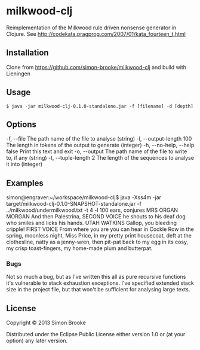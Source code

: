 # milkwood-clj

Reimplementation of the Milkwood rule driven nonsense generator in Clojure.
See http://codekata.pragprog.com/2007/01/kata_fourteen_t.html

## Installation

Clone from https://github.com/simon-brooke/milkwood-clj and build with Lieningen

## Usage

    $ java -jar milkwood-clj-0.1.0-standalone.jar -f [filename] -d [depth]

## Options

 -f, --file                      The path name of the file to analyse (string)
 -l, --output-length    100      The length in tokens of the output to generate (integer)
 -h, --no-help, --help  false    Print this text and exit
 -o, --output                    The path name of the file to write to, if any (string)
 -t, --tuple-length     2        The length of the sequences to analyse it into (integer)

## Examples

simon@engraver:~/workspace/milkwood-clj$ java -Xss4m -jar target/milkwood-clj-0.1.0-SNAPSHOT-standalone.jar -f ../milkwood/undermilkwood.txt -t 4 -l 100
 ears, conjures MRS ORGAN MORGAN And then Palestrina, SECOND VOICE he shouts to his deaf dog who smiles and licks his hands. UTAH WATKINS Gallop, you bleeding cripple! FIRST VOICE From where you are you can hear in Cockle Row in the spring, moonless night, Miss Price, in my pretty print housecoat, deft at the clothesline, natty as a jenny-wren, then pit-pat back to my egg in its cosy, my crisp toast-fingers, my home-made plum and butterpat.

### Bugs

Not so much a bug, but as I've written this all as pure recursive functions it's vulnerable to stack exhaustion exceptions. I've specified extended stack size in the project file, but that won't be sufficient for analysing large texts.

## License

Copyright © 2013 Simon Brooke

Distributed under the Eclipse Public License either version 1.0 or (at
your option) any later version.
